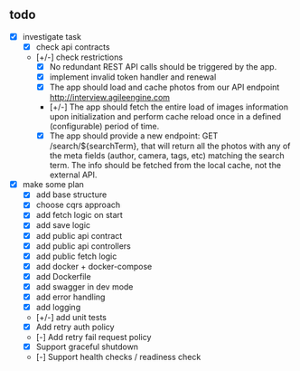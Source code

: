 todo
----

- [x] investigate task  
    - [x] check api contracts  
    - [+/-] check restrictions  
        - [x] No redundant REST API calls should be triggered by the app.  
        - [x] implement invalid token handler and renewal
        - [x] The app should load and cache photos from our API endpoint http://interview.agileengine.com  
        - [+/-] The app should fetch the entire load of images information upon initialization and perform cache reload once in a defined (configurable) period of time.  
        - [x] The app should provide a new endpoint: GET /search/${searchTerm}, that will return all the photos with any of the meta fields (author, camera, tags, etc) matching the search term. The info should be fetched from the local cache, not the external API.
    
- [x] make some plan  
    - [x] add base structure  
    - [x] choose cqrs approach
    - [x] add fetch logic on start  
    - [x] add save logic  
    - [x] add public api contract  
    - [x] add public api controllers  
    - [x] add public fetch logic  
    - [x] add docker + docker-compose  
    - [x] add Dockerfile  
    - [x] add swagger in dev mode
    - [x] add error handling
    - [x] add logging
    - [+/-] add unit tests
    - [x] Add retry auth policy  
    - [-] Add retry fail request policy  
    - [x] Support graceful shutdown  
    - [-] Support health checks / readiness check  
